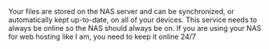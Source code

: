 Your files are stored on the NAS server and can be synchronized, or automatically kept up-to-date, on all of your devices. This service needs to always be online so the NAS should always be on. If you are using your NAS for web hosting like I am, you need to keep it online 24/7